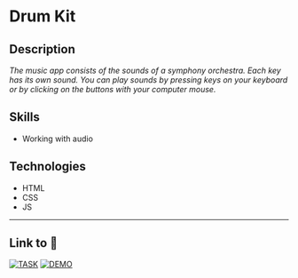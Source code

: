 # Drum Kit

## Description
*The music app consists of the sounds of a symphony orchestra. Each key has its own sound. You can play sounds by pressing keys on your keyboard or by clicking on the buttons with your computer mouse.*

## Skills
- Working with audio

## Technologies
- HTML
- CSS
- JS

---
## Link to :link:
[![TASK](https://img.shields.io/badge/-TASK-gold?style=flat)](https://github.com/rolling-scopes-school/tasks/blob/master/tasks/stage-0/projects.md#task-4-drum-kit-20)
[![DEMO](https://img.shields.io/badge/-DEMO-black?style=flat)](https://bespacefor.github.io/drum-kit/)
